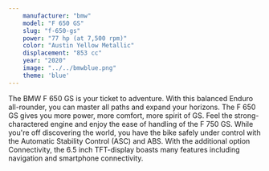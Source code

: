 ```yaml
---
    manufacturer: "bmw"
    model: "F 650 GS"
    slug: "f-650-gs"
    power: "77 hp (at 7,500 rpm)"
    color: "Austin Yellow Metallic"
    displacement: "853 cc"
    year: "2020"
    image: "../../bmwblue.png"
    theme: 'blue'
---
```


The BMW F 650 GS is your ticket to adventure. With this balanced Enduro all-rounder, you can master all paths and expand your horizons. The F 650 GS gives you more power, more comfort, more spirit of GS. Feel the strong-charactered engine and enjoy the ease of handling of the F 750 GS. While you're off discovering the world, you have the bike safely under control with the Automatic Stability Control (ASC) and ABS. With the additional option Connectivity, the 6.5 inch TFT-display boasts many features including navigation and smartphone connectivity.